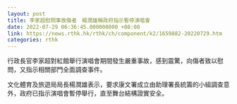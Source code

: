 ```yaml
---
layout: post
title: 李家超慰問事故傷者　楊潤雄稱政府指示暫停演唱會
date: 2022-07-29 06:36:45.000000000 +08:00
link: https://news.rthk.hk/rthk/ch/component/k2/1659882-20220729.htm
categories: rthk
---
```


行政長官李家超對紅館舉行演唱會期間發生嚴重事故，感到震驚，向傷者致以慰問，又指示相關部門全面調查事件。

文化體育及旅遊局局長楊潤雄表示，要求康文署成立由助理署長統籌的小組調查意外，政府已指示演唱會暫停舉行，直至舞台結構證實安全。
